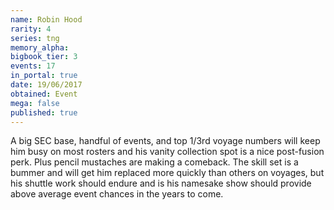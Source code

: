 ```yaml
---
name: Robin Hood
rarity: 4
series: tng
memory_alpha:
bigbook_tier: 3
events: 17
in_portal: true
date: 19/06/2017
obtained: Event
mega: false
published: true
---
```


A big SEC base, handful of events, and top 1/3rd voyage numbers will keep him busy on most rosters and his vanity collection spot is a nice post-fusion perk. Plus pencil mustaches are making a comeback. The skill set is a bummer and will get him replaced more quickly than others on voyages, but his shuttle work should endure and is his namesake show should provide above average event chances in the years to come.
